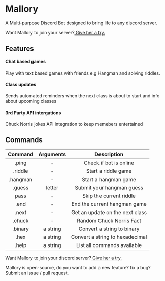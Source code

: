 # Mallory
 A Multi-purpose Discord Bot designed to bring life to any discord server.

Want Mallory to join your  server?[ Give her a try.](https://discord.com/oauth2/authorize?client_id=765509143825874944&scope=bot)

## Features
#### Chat based games
Play with text based games with friends e.g Hangman and solving riddles. 

#### Class updates 
Sends automated reminders when the next class is about to start and info about upcoming classes

#### 3rd Party API intergations 
Chuck Norris jokes API integration to keep memebers entertained


## Commands
| Command   | Arguments    | Description  |
| :-------: |:------------:|:-------------:|
| .ping    | -      | Check if bot is online |
| .riddle    | -      | Start a riddle game |
| .hangman    | -      | Start a hangman game |
| .guess    | letter      | Submit your hangman guess |
| pass    | -      | Skip the current riddle |
| .end    | -      | End the current hangman game |
| .next    | -      | Get an update on the next class |
| .chuck    | -      | Random Chuck Norris Fact |
| .binary    | a string      | Convert a string to binary |
| .hex    | a string      | Convert a string to hexadecimal |
| .help    | a string      | List all commands available |



Want Mallory to join your discord server?[ Give her a try.](https://discord.com/oauth2/authorize?client_id=765509143825874944&scope=bot)

Mallory is open-source, do you want to add a new feature? fix a bug? Submit an issue / pull request.

